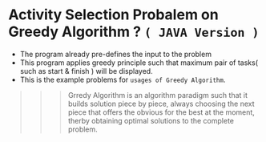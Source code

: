 # Activity Selection Probalem on Greedy Algorithm ? `( JAVA Version )`

* The program already pre-defines the input to the problem
* This program applies greedy principle such that maximum pair of tasks( such as start & finish ) will be displayed.
* This is the example problems for `usages of Greedy Algorithm`.

>>> Grredy Algorithm is an algorithm paradigm such that it builds solution piece by piece, 
>>> always choosing the next piece that offers the obvious for the best at the moment, 
>>> therby obtaining optimal solutions to the complete problem.
